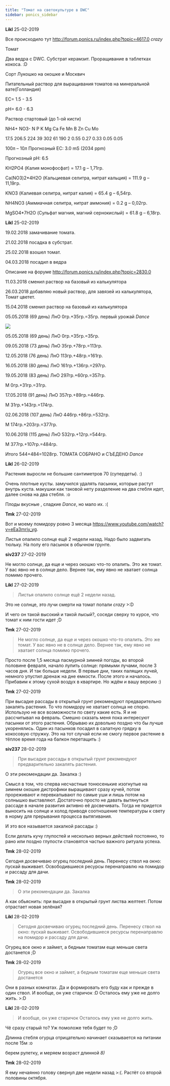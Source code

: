 ```yaml
---
title: "Томат на светокультуре в DWC"
sidebar: ponics_sidebar
---
```


**Likl** 25-02-2019

Все происходило тут http://forum.ponics.ru/index.php?topic=4617.0 *crazy*

Томат

Два ведра с DWC. Субстрат керамзит. Проращивание в таблетках кокоса. :D

Сорт Лукошко на окошке и Москвич

Питательный раствор для выращивания томатов на минеральной вате(Голландия)

ЕС= 1.5 - 3.5

рН= 6.0 - 6.3

Раствор стартовый (до 1-ой кисти)

NH4+	NO3-	N	P	K	Mg	Ca	Fe	Mn	B	Zn	Cu	Mo

17.5	206.5	224	39	302	61	190	2	0.55	0.27	0.33	0.05	0.05

100л – 10л 						Прогнозный EC: 3.0 mS (2034 ppm) 

Прогнозный pH: 6.5 

KH2PO4 (Калия монофосфат) = 17.1 g – 1,71гр.

Ca(NO3)2*4H2O (Кальциевая селитра, нитрат кальция) = 111.9 g – 11,19гр.

KNO3 (Калиевая селитра, нитрат калия) = 65.4 g – 6,54гр.

NH4NO3 (Аммиачная селитра, нитрат аммония) = 0.2 g – 0,02гр.

MgSO4*7H2O (Сульфат магния, магний сернокислый) = 61.8 g – 6,18гр.


**Likl** 25-02-2019

19.02.2018 замачивание томата.

21.02.2018 посадка в субстрат.

25.02.2018 взошел томат.

04.03.2018 посадил в ведра

Описание на форуме http://forum.ponics.ru/index.php?topic=2830.0

11.03.2018 сменил раствор на базовый из калькулятора

26.03.2018 добавляю новый раствор, для завязей из калькулятора, Томат цветет.

15.04.2018 сменил раствор на базовый из калькулятора

05.05.2018 (69 день) ЛнО 0гр.+35гр.=35гр. первый урожай *Dance*

![](https://i.postimg.cc/F1kWjwG9/77.jpg)

05.05.2018 (69 день) ЛнО 0гр.+35гр.=35гр.

09.05.2018 (73 день) ЛнО 35гр.+78гр.=113гр.

12.05.2018 (76 день) ЛнО 113гр.+48гр.=161гр.

16.05.2018 (80 день) ЛнО 161гр.+136гр.=297гр.

19.05.2018 (83 день) ЛнО 297гр.+60гр.=357гр.

М 0гр.+31гр.=31гр.

17.05.2018 (91 день) ЛнО 357гр.+89гр.=446гр.

М 31гр.+143гр.=174гр.

02.06.2018 (107 день) ЛнО 446гр.+86гр.=532гр.

М 174гр.+203гр.=377гр.

10.06.2018 (115 день) ЛнО 532гр.+12гр.=544гр.

М 377гр.+107гр.=484гр.

Итого 544+484=1028гр. ТОМАТА СОБРАНО и СЪЕДЕНО *Dance*


**Likl** 26-02-2019

Растения выросли не большие сантиметров 70 (супердеты). :)

Очень плотные кусты. замучился удалять пасынки, которые растут внутрь куста. макушки как таковой нету разделение на два стебля идет, далее снова на два стебля. :o

Плоды вкусные , сладкие *Dance*, но мало их. :(


**Tmk** 27-02-2019

Вот и моему помидору ровно 3 месяца https://www.youtube.com/watch?v=eEa3mrjy_yg. 

Листья опалило солнце ещё 2 недели назад. Надо было задвигать тюльку. На полу его пасынок в обычном грунте.


**siv237** 27-02-2019

Не могло солнце, да еще и через окошко что-то опалить. Это же томат. У вас явно не в солнце дело. Вернее так, ему явно не хватает солнца помимо прочего.


**Likl** 27-02-2019

> Листья опалило солнце ещё 2 недели назад.

Это не солнце, это лучи смерти на томат попали *crazy* &gt;:D

И чего он такой высокий и такой лысый?, соседи сверху то курсе, что томат к ним гости идет ;D


**Tmk** 27-02-2019

> Не могло солнце, да еще и через окошко что-то опалить. Это же томат. У вас явно не в солнце дело. Вернее так, ему явно не хватает солнца помимо прочего.

Просто после 1,5 месяца пасмурной зимней погоды, во второй половине февраля, начало лупить солнце: прямыми лучами, после 3 часов дня. И так больше недели. В первые дни, таких палящих лучей, немного упустил дренаж на дне емкости. После этого и началось. Прибавим к этому сухой воздух в квартире. Но ждём и вашу версию :)


**Tmk** 27-02-2019

При высадке рассады в открытый грунт рекомендуют предварительно закалять растения. То что помидору не хватает солнца не спорю. Использую не все возможности по свету какие есть. Я и не рассчитывал на февраль. Смешно сказать меня пока интересуют пасынки от этого растения. Обрываю их довольно поздно что бы лучше укоренялись. Один из пасынков посадил в салатную грядку в кокосовую стружку. Это на тот случай если не смогу первое растение в тёплое время года на балкон перетащить :)


**siv237** 28-02-2019

> При высадке рассады в открытый грунт рекомендуют предварительно закалять растения. 

О эти рекомендации да. Закалка :)

Смысл в том, что сперва несчастные тонюсенькие изогнутые на зимнем окошке дистрофики выращивают сразу кучей, потом прореживают и перевкапывают по самые уши и лишь потом на солнышко выставляют. Достаточно просто не давать вытянуться рассаде в начале развития активно её досвечивать. Тогда не придется выносить на солнце и холод приводя соотношение температуры к свету в норму для прерывания процесса вытягивания. 

И это все называется закалкой рассады :)

Если делать кучу глупостей и несколько верных действий постоянно, то рано или поздно глупости становятся частью важного ритуала успеха.


**Tmk** 28-02-2019

Сегодня досвечиваю огурец последний день. Перенесу ствол на окно: пускай выживает. Освободившиеся ресурсы перенаправлю на помидор и рассаду для дачи.


**Tmk** 28-02-2019

> О эти рекомендации да. Закалка 

А как обьяснить: при высадке в открытый грунт листва желтеет. Потом отрастает новая зелёная?


**Likl** 28-02-2019

> Сегодня досвечиваю огурец последний день. Перенесу ствол на окно: пускай выживает. Освободившиеся ресурсы перенаправлю на помидор и рассаду для дачи.

Огурец все окно и займет, а бедным томатам еще меньше света достанется ;D


**Tmk** 28-02-2019

> Огурец все окно и займет, а бедным томатам еще меньше света достанется 

Они в разных комнатах. Да и формировать его буду как и прежде в один ствол. И вообще, он уже старичок :D Осталось ему уже не долго жить. &gt;:D


**Likl** 28-02-2019

> И вообще, он уже старичок Осталось ему уже не долго жить. 

Чё сразу старый то? Уж помоложе тебя будет то ;D

Длинна стебля огурца отрицательно начинает сказывается на питании после 15м :o

берем рулетку, и меряем возраст длинной *8)*


**Tmk** 28-02-2019

Я ему нечаянно голову свернул две недели назад &gt;:(. Растёт со второй половины октября.


